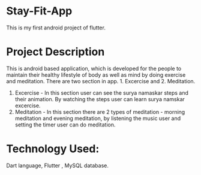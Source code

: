 
# Stay-Fit-App

This is my first android project of flutter.

# Project Description

This is android based application, which is developed for the people to maintain their healthy lifestyle of body as well as mind by doing exercise and meditation. 
There are two section in app. 1. Excercise and 2. Meditation.
1. Excercise - In this section user can see the surya namaskar steps and their animation. By watching the steps user can learn surya namskar excercise.
2. Meditation - In this section there are 2 types of meditation - morning meditation and evening meditation, by listening the music user and setting the timer user can do meditation.


# Technology Used: 
Dart language, Flutter , MySQL database.
